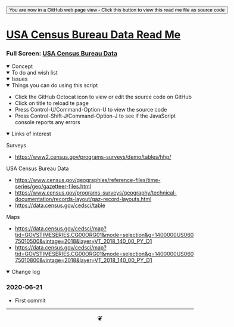 <span style=display:none; >[You are now in a GitHub source code view - click this link to view Read Me file as a web page]( https://theo-armour.github.io/2020/sandbox/us-census-bureau-data  "View file as a web page." ) </span>

<div><input type=button onclick=window.location.href="https://github.com/theo-armour/2020/tree/master/sandbox/us-census-bureau-data/";
value='You are now in a GitHub web page view - Click this button to view this read me file as source code' ></div>


# [USA Census Bureau Data Read Me]( #sandbox/us-census-bureau-datax/README.md )

<!--@@@
<iframe src=https://theo-armour.github.io/2020/sandbox/us-census-bureau-data height=500px width=100% ></iframe>
_basic-html.html_
@@@-->

### Full Screen: [USA Census Bureau Data]( https://theo-armour.github.io/2020/sandbox/us-census-bureau-data )


<details open >
<summary>Concept</summary>


</details>

<details open >
<summary>To do and wish list </summary>


</details>

<details open >
<summary>Issues </summary>


</details>

<details open >
<summary> Things you can do using this script</summary>

* Click the GitHub Octocat icon to view or edit the source code on GitHub
* Click on title to reload te page
* Press Control-U/Command-Option-U to view the source code
* Press Control-Shift-J/Command-Option-J to see if the JavaScript console reports any errors

</details>

<details open >
<summary>Links of interest</summary>

Surveys

* https://www2.census.gov/programs-surveys/demo/tables/hhp/

USA Census Bureau Data

* https://www.census.gov/geographies/reference-files/time-series/geo/gazetteer-files.html
* https://www.census.gov/programs-surveys/geography/technical-documentation/records-layout/gaz-record-layouts.html
* https://data.census.gov/cedsci/table

Maps

* https://data.census.gov/cedsci/map?tid=GOVSTIMESERIES.CG00ORG01&mode=selection&g=1400000US06075010500&vintage=2018&layer=VT_2018_140_00_PY_D1
* https://data.census.gov/cedsci/map?tid=GOVSTIMESERIES.CG00ORG01&mode=selection&g=1400000US06075010800&vintage=2018&layer=VT_2018_140_00_PY_D1

</details>

<details open >
<summary>Change log </summary>

### 2020-06-21

* First commit

</details>

***

<center title="hello!" ><a href=javascript:window.scrollTo(0,0); style=font-size:2ch;text-decoration:none; > ❦ </a></center>
